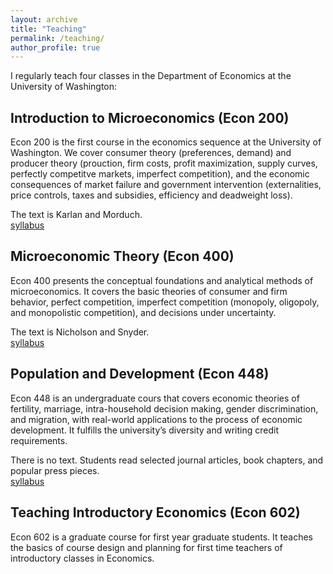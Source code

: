 ```yaml
---
layout: archive
title: "Teaching"
permalink: /teaching/
author_profile: true
---
```


I regularly teach four classes in the Department of Economics at the University of Washington:

## Introduction to Microeconomics (Econ 200)  
   Econ 200 is the first course in the economics sequence at the University of Washington. We cover consumer theory (preferences, demand) and producer theory (prouction, firm costs, profit maximization, supply curves, perfectly competitve markets, imperfect competition), and the economic consequences of market failure and government intervention (externalities, price controls, taxes and subsidies, efficiency and deadweight loss).  

   The text is Karlan and Morduch.  
   [syllabus](https://melishka.github.io/teaching/Introduction-to-Microeconomics-Econ-200.html)

## Microeconomic Theory (Econ 400)  
   Econ 400 presents the conceptual foundations and analytical methods of microeconomics. It covers the basic theories of consumer and firm behavior, perfect competition, imperfect competition (monopoly, oligopoly, and monopolistic competition), and decisions under uncertainty.  
   
   The text is Nicholson and Snyder.  
   [syllabus](https://melishka.github.io/teaching/Microeconomic-Theory-Econ-400.html)

## Population and Development (Econ 448)  
   Econ 448 is an undergraduate cours that covers economic theories of fertility, marriage, intra-household decision making, gender discrimination, and migration, with real-world applications to the process of economic development. It fulfills the university’s diversity and writing credit requirements.  
   
   There is no text.  Students read selected journal articles, book chapters, and popular press pieces.  
   [syllabus](https://melishka.github.io/teaching/Population-and-Development-Econ-448.html)
   
## Teaching Introductory Economics (Econ 602)   
   Econ 602 is a graduate course for first year graduate students.  It teaches the basics of course design and planning for first time teachers of introductory classes in Economics.
